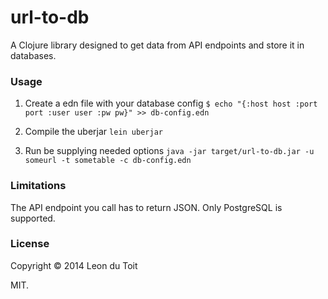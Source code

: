 # url-to-db

A Clojure library designed to get data from API endpoints and store it in databases.

### Usage

1. Create a edn file with your database config
`$ echo "{:host host :port port :user user :pw pw}" >> db-config.edn`

2. Compile the uberjar
`lein uberjar`

3. Run be supplying needed options
`java -jar target/url-to-db.jar -u someurl -t sometable -c db-config.edn`

### Limitations

The API endpoint you call has to return JSON.
Only PostgreSQL is supported.

### License

Copyright © 2014 Leon du Toit

MIT.
